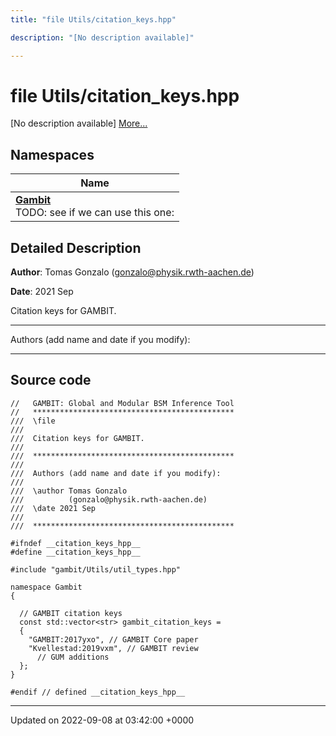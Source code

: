 ```yaml
---
title: "file Utils/citation_keys.hpp"

description: "[No description available]"

---
```


# file Utils/citation_keys.hpp

[No description available] [More...](#detailed-description)

## Namespaces

| Name           |
| -------------- |
| **[Gambit](/documentation/code/namespaces/namespacegambit/)** <br>TODO: see if we can use this one:  |

## Detailed Description


**Author**: Tomas Gonzalo ([gonzalo@physik.rwth-aachen.de](mailto:gonzalo@physik.rwth-aachen.de)) 

**Date**: 2021 Sep

Citation keys for GAMBIT.



------------------

Authors (add name and date if you modify):



------------------




## Source code

```
//   GAMBIT: Global and Modular BSM Inference Tool
//   *********************************************
///  \file
///
///  Citation keys for GAMBIT.
///
///  *********************************************
///
///  Authors (add name and date if you modify):
///
///  \author Tomas Gonzalo
///          (gonzalo@physik.rwth-aachen.de)
///  \date 2021 Sep
///
///  *********************************************

#ifndef __citation_keys_hpp__
#define __citation_keys_hpp__

#include "gambit/Utils/util_types.hpp"

namespace Gambit
{

  // GAMBIT citation keys
  const std::vector<str> gambit_citation_keys = 
  {
    "GAMBIT:2017yxo", // GAMBIT Core paper
    "Kvellestad:2019vxm", // GAMBIT review
      // GUM additions
  };
}

#endif // defined __citation_keys_hpp__
```


-------------------------------

Updated on 2022-09-08 at 03:42:00 +0000
